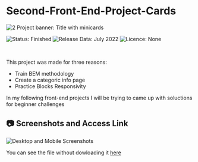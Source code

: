 # Second-Front-End-Project-Cards

![2 Project banner: Title with minicards](https://user-images.githubusercontent.com/105513033/178128931-f992d31c-22dd-4110-89c6-031d5af3ddc9.png)

<span>
  <img src="https://img.shields.io/badge/STATUS-FINISHED-success" alt="Status: Finished">
  <img src="https://img.shields.io/badge/RELEASE_DATA-JULY%202022-informational" alt="Release Data: July 2022">
  <img src="https://img.shields.io/badge/LICENCE-NONE-important" alt="Licence: None">
</span>

&nbsp;

This project was made for three reasons:

- Train BEM methodology
- Create a categoric info page
- Practice Blocks Responsivity

In my following front-end projects I will be trying to came up with soluctions for beginner challenges

## :camera: Screenshots and Access Link

![Desktop and Mobile Screenshots](https://user-images.githubusercontent.com/105513033/178129844-eaed6cf1-38f5-4a17-90c0-a11629740d3e.png)

You can see the file without dowloading it <a href="https://second-front-end-project-cards.vercel.app/" target="_blank">here</a>

